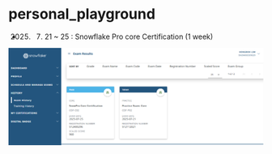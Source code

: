 # personal_playground

* 2025. 07. 21 ~ 25 : Snowflake Pro core Certification (1 week)

<p align="center">
  <img src="./snowflake/snowpro_certification.png" width="600"/>
</p>

